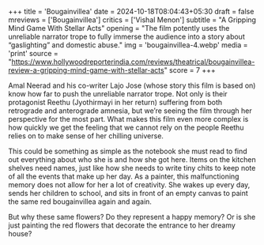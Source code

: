 +++
title = 'Bougainvillea'
date = 2024-10-18T08:04:43+05:30
draft = false
mreviews = ['Bougainvillea']
critics = ['Vishal Menon']
subtitle = "A Gripping Mind Game With Stellar Acts"
opening = "The film potently uses the unreliable narrator trope to fully immerse the audience into a story about “gaslighting” and domestic abuse."
img = 'bougainvillea-4.webp'
media = 'print'
source = "https://www.hollywoodreporterindia.com/reviews/theatrical/bougainvillea-review-a-gripping-mind-game-with-stellar-acts"
score = 7
+++

Amal Neerad and his co-writer Lajo Jose (whose story this film is based on) know how far to push the unreliable narrator trope. Not only is their protagonist Reethu (Jyothirmayi in her return) suffering from both retrograde and anterograde amnesia, but we’re seeing the film through her perspective for the most part. What makes this film even more complex is how quickly we get the feeling that we cannot rely on the people Reethu relies on to make sense of her chilling universe.

This could be something as simple as the notebook she must read to find out everything about who she is and how she got here. Items on the kitchen shelves need names, just like how she needs to write tiny chits to keep note of all the events that make up her day. As a painter, this malfunctioning memory does not allow for her a lot of creativity. She wakes up every day, sends her children to school, and sits in front of an empty canvas to paint the same red bougainvillea again and again.

But why these same flowers? Do they represent a happy memory? Or is she just painting the red flowers that decorate the entrance to her dreamy house?
